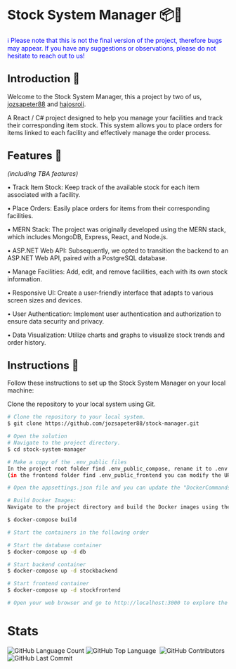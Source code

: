 # <span style="font-size: 30px"><b>Stock System Manager 📦🏢</b></span>
<span style="color: blue">ℹ️ Please note that this is not the final version of the project, therefore bugs may appear. If you have any suggestions or observations, please do not hesitate to reach out to us!</span> 

## <span style="font-size: 24px"><b>Introduction 👋</b></span>
Welcome to the Stock System Manager, this a project by two of us, [jozsapeter88](https://github.com/jozsapeter88) and [hajosroli](https://github.com/hajosroli). 

A React / C# project designed to help you manage your facilities and track their corresponding item stock. This system allows you to place orders for items linked to each facility and effectively manage the order process.

## <span style="font-size: 24px"><b>Features 🚀</b></span>
<i>(including TBA features)</i>

• Track Item Stock: Keep track of the available stock for each item associated with a facility.

• Place Orders: Easily place orders for items from their corresponding facilities.

• MERN Stack: The project was originally developed using the MERN stack, which includes MongoDB, Express, React, and Node.js.

• ASP.NET Web API: Subsequently, we opted to transition the backend to an ASP.NET Web API, paired with a PostgreSQL database.

• Manage Facilities: Add, edit, and remove facilities, each with its own stock information.

• Responsive UI: Create a user-friendly interface that adapts to various screen sizes and devices.

• User Authentication: Implement user authentication and authorization to ensure data security and privacy.

• Data Visualization: Utilize charts and graphs to visualize stock trends and order history.

## <span style="font-size: 24px"><b>Instructions 🔧</b></span>
Follow these instructions to set up the Stock System Manager on your local machine:

Clone the repository to your local system using Git.
```bash
# Clone the repository to your local system.
$ git clone https://github.com/jozsapeter88/stock-manager.git

# Open the solution
# Navigate to the project directory.
$ cd stock-system-manager

# Make a copy of the .env_public files
In the project root folder find .env_public_compose, rename it to .env and add your strong password,
(in the frontend folder find .env_public_frontend you can modify the URL as well if you want)

# Open the appsettings.json file and you can update the "DockerCommandsConnectionString" value with your database connection string.

# Build Docker Images:
Navigate to the project directory and build the Docker images using the following command:

$ docker-compose build

# Start the containers in the following order

# Start the database container
$ docker-compose up -d db

# Start backend container
$ docker-compose up -d stockbackend

# Start frontend container
$ docker-compose up -d stockfrontend

# Open your web browser and go to http://localhost:3000 to explore the Stock System Manager.
```
# Stats
<img alt="GitHub Language Count" src="https://img.shields.io/github/languages/count/jozsapeter88/stock-manager" /> <img alt="GitHub Top Language" src="https://img.shields.io/github/languages/top/jozsapeter88/stock-manager" /> <img alt="" src="https://img.shields.io/github/repo-size/jozsapeter88/stock-manager" /> <img alt="GitHub Contributors" src="https://img.shields.io/github/contributors/jozsapeter88/stock-manager" /> <img alt="GitHub Last Commit" src="https://img.shields.io/github/last-commit/jozsapeter88/stock-manager" />

